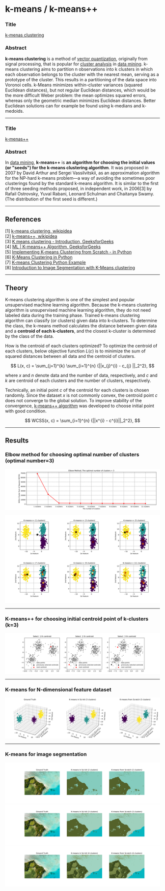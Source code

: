 # k-means / k-means++

### Title

[k-menas clustering](https://en.wikipedia.org/wiki/K-means_clustering)

### Abstract

**k-means clustering** is a method of [vector quantization](https://en.wikipedia.org/wiki/Vector_quantization), originally from signal processing, that is popular for [cluster analysis](https://en.wikipedia.org/wiki/Cluster_analysis) in [data mining](https://en.wikipedia.org/wiki/Data_mining). k-means clustering aims to partition n observations into k clusters in which each observation belongs to the cluster with the nearest mean, serving as a prototype of the cluster. This results in a partitioning of the data space into Voronoi cells. k-Means minimizes within-cluster variances (squared Euclidean distances), but not regular Euclidean distances, which would be the more difficult Weber problem: the mean optimizes squared errors, whereas only the geometric median minimizes Euclidean distances. Better Euclidean solutions can for example be found using k-medians and k-medoids.

---

### Title

[k-menas++](https://en.wikipedia.org/wiki/K-means%2B%2B)

### Abstract

In [data mining](https://en.wikipedia.org/wiki/Data_mining), **k-means++** is **an algorithm for choosing the initial values (or "seeds") for the k-means clustering algorithm**. It was proposed in 2007 by David Arthur and Sergei Vassilvitskii, as an approximation algorithm for the NP-hard k-means problem—a way of avoiding the sometimes poor clusterings found by the standard k-means algorithm. It is similar to the first of three seeding methods proposed, in independent work, in 2006[3] by Rafail Ostrovsky, Yuval Rabani, Leonard Schulman and Chaitanya Swamy. (The distribution of the first seed is different.)

---

## References

[1] [k-means clustering, wikipidea](https://en.wikipedia.org/wiki/K-means_clustering)\
[2] [k-means++, wikipidea](https://en.wikipedia.org/wiki/K-means%2B%2B)\
[3] [K means clustering - Introduction, GeeksforGeeks](https://www.geeksforgeeks.org/k-means-clustering-introduction/)\
[4] [ML | K-means++ Algorithm, GeeksforGeeks](https://www.geeksforgeeks.org/ml-k-means-algorithm/)\
[5] [Implementing K-means Clustering from Scratch - in Python](https://mmuratarat.github.io/2019-07-23/kmeans_from_scratch)\
[6] [K-Means Clustering in Python](https://mubaris.com/posts/kmeans-clustering/)\
[7] [K-means Clustering Python Example](https://towardsdatascience.com/machine-learning-algorithms-part-9-k-means-example-in-python-f2ad05ed5203)\
[8] [Introduction to Image Segmentation with K-Means clustering](https://towardsdatascience.com/introduction-to-image-segmentation-with-k-means-clustering-83fd0a9e2fc3)

---

## Theory

K-means clustering algorithm is one of the simplest and popular unsupervised machine learning algorithm.
Because the k-means clustering algorithm is unsupervised machine learning algorithm, they do not need labeled data during the training phase.
Trained k-means clustering algorithm can classify (or clusters) given data into k-clusters. 
To determine the class, the k-means method calculates the distance between given data and a **centroid of each k-clusters**, 
and the closest k-cluster is determined by the class of the data.

How is the centroid of each clusters optimized? 
To optimize the centroid of each clusters, below objective function $L(c)$ is to minimize the sum of squared distances between all data and the centroid of clusters.

$$
L(x, c) =  \sum_{j=1}^{k} \sum_{i=1}^{n} {||x_{j}^{i} - c_{j} ||_2^2},
$$

where $x$ and $n$ denote data and the number of data, respectively, and $c$ and $k$ are centroid of each clusters and the number of clusters, respectively.

Technically, an initial point $c$ of the centroid for each clusters is chosen randomly. Since the dataset $x$ is not commonly convex, the centroid point $c$ does not converge to the global solution. To improve stability of the convergence, [k-means++ algorithm](https://en.wikipedia.org/wiki/K-means%2B%2B) was developed to choose initial point with good condition. 


$$
WCSS(x, c) = \sum_{i=1}^{n} {||x^{i} - c^{i}||_2^2},
$$


---
<!--
![alt text](https://miro.medium.com/max/1600/1*ZmktlQtiZSp6p03op3EvyA.gif "Animation of K-means algorithm")
-->

## Results

### Elbow method for choosing optimal number of clusters (optimal number=3)
![alt text](./img/elbow_method.png "Cost function (WCSS) of elbow method")

![alt text](./img/elbow_method_clustering.png "K-means clustering along the number of clusters")

---

### K-means++ for choosing initial centroid point of k-clusters (k=3)
![alt text](./img/init_point_kmeanspp.png "Choose initial centroid point using Kmeans++ algorithm")

---

### K-means for N-dimensional feature dataset

![alt text](./img/Ndim_kmeans.png "Comparision between Sci-kit pakcage and scrath script")

---

### K-means for image segmentation

![alt text](./img/img_kmeans_2clusters.png "K-means clustering when k = 2")
![alt text](./img/img_kmeans_3clusters.png "K-means clustering when k = 3")
![alt text](./img/img_kmeans_4clusters.png "K-means clustering when k = 4")
